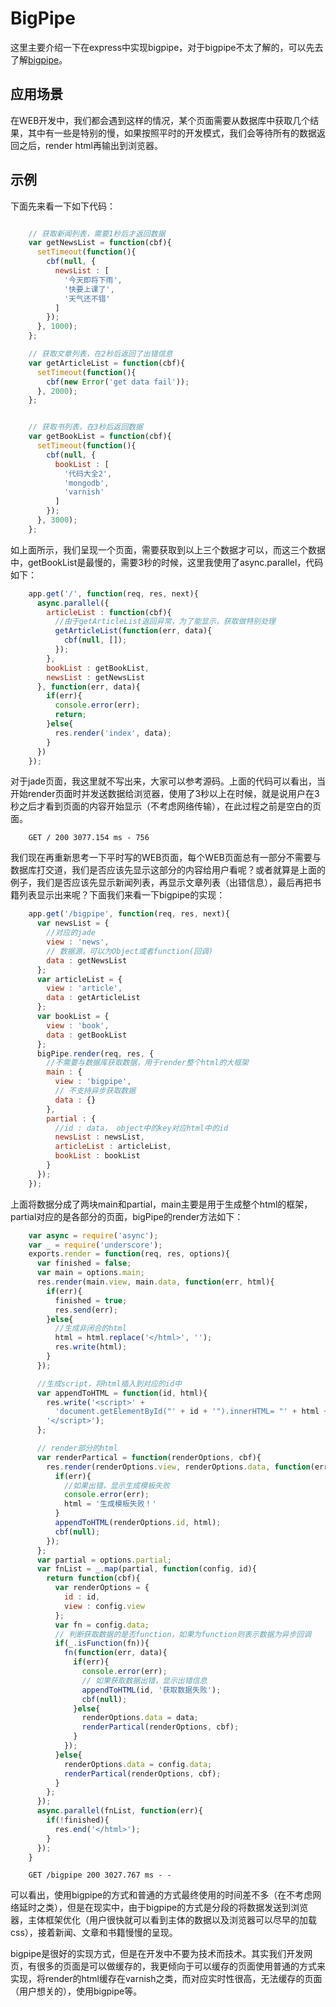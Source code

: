 # BigPipe

这里主要介绍一下在express中实现bigpipe，对于bigpipe不太了解的，可以先去了解[bigpipe](http://baike.baidu.com/view/4601904.htm?fr=aladdin)。


## 应用场景

在WEB开发中，我们都会遇到这样的情况，某个页面需要从数据库中获取几个结果，其中有一些是特别的慢，如果按照平时的开发模式，我们会等待所有的数据返回之后，render html再输出到浏览器。

## 示例

下面先来看一下如下代码：


```js

    // 获取新闻列表，需要1秒后才返回数据
    var getNewsList = function(cbf){
      setTimeout(function(){
        cbf(null, {
          newsList : [
            '今天即将下雨',
            '快要上课了',
            '天气还不错'
          ]
        });
      }, 1000);
    };

    // 获取文章列表，在2秒后返回了出错信息
    var getArticleList = function(cbf){
      setTimeout(function(){
        cbf(new Error('get data fail'));
      }, 2000);
    };


    // 获取书列表，在3秒后返回数据
    var getBookList = function(cbf){
      setTimeout(function(){
        cbf(null, {
          bookList : [
            '代码大全2',
            'mongodb',
            'varnish'
          ]
        });
      }, 3000);
    };
```

如上面所示，我们呈现一个页面，需要获取到以上三个数据才可以，而这三个数据中，getBookList是最慢的，需要3秒的时候，这里我使用了async.parallel，代码如下：

```js
    app.get('/', function(req, res, next){
      async.parallel({
        articleList : function(cbf){
          //由于getArticleList返回异常，为了能显示，获取做特别处理
          getArticleList(function(err, data){
            cbf(null, []);
          });
        },
        bookList : getBookList,
        newsList : getNewsList
      }, function(err, data){
        if(err){
          console.error(err);
          return;
        }else{
          res.render('index', data);
        }
      })
    });
```

对于jade页面，我这里就不写出来，大家可以参考源码。上面的代码可以看出，当开始render页面时并发送数据给浏览器，使用了3秒以上在时候，就是说用户在3秒之后才看到页面的内容开始显示（不考虑网络传输），在此过程之前是空白的页面。

```
    GET / 200 3077.154 ms - 756
```


我们现在再重新思考一下平时写的WEB页面，每个WEB页面总有一部分不需要与数据库打交道，我们是否应该先显示这部分的内容给用户看呢？或者就算是上面的例子，我们是否应该先显示新闻列表，再显示文章列表（出错信息），最后再把书籍列表显示出来呢？下面我们来看一下bigpipe的实现：

```js
    app.get('/bigpipe', function(req, res, next){
      var newsList = {
        //对应的jade
        view : 'news',
        // 数据源，可以为Object或者function(回调)
        data : getNewsList
      };
      var articleList = {
        view : 'article',
        data : getArticleList
      };
      var bookList = {
        view : 'book',
        data : getBookList
      };
      bigPipe.render(req, res, {
        //不需要与数据库获取数据，用于render整个html的大框架
        main : {
          view : 'bigpipe',
          // 不支持异步获取数据
          data : {}
        },
        partial : {
          //id : data， object中的key对应html中的id
          newsList : newsList,
          articleList : articleList,
          bookList : bookList
        }
      });
    });
```

上面将数据分成了两块main和partial，main主要是用于生成整个html的框架，partial对应的是各部分的页面，bigPipe的render方法如下：

```js
    var async = require('async');
    var _ = require('underscore');
    exports.render = function(req, res, options){
      var finished = false;
      var main = options.main;
      res.render(main.view, main.data, function(err, html){
        if(err){
          finished = true;
          res.send(err);
        }else{
          //生成非闭合的html
          html = html.replace('</html>', '');
          res.write(html);
        }
      });

      //生成script，将html插入到对应的id中
      var appendToHTML = function(id, html){
        res.write('<script>' +
          'document.getElementById("' + id + '").innerHTML= "' + html + '";' +
        '</script>');
      };

      // render部分的html
      var renderPartical = function(renderOptions, cbf){
        res.render(renderOptions.view, renderOptions.data, function(err, html){
          if(err){
            //如果出错，显示生成模板失败
            console.error(err);
            html = '生成模板失败！'
          }
          appendToHTML(renderOptions.id, html);
          cbf(null);
        });
      };
      var partial = options.partial;
      var fnList = _.map(partial, function(config, id){
        return function(cbf){
          var renderOptions = {
            id : id,
            view : config.view
          };
          var fn = config.data;
          // 判断获取数据的是否function，如果为function则表示数据为异步回调
          if(_.isFunction(fn)){
            fn(function(err, data){
              if(err){
                console.error(err);
                // 如果获取数据出错，显示出错信息
                appendToHTML(id, '获取数据失败');
                cbf(null);
              }else{
                renderOptions.data = data;
                renderPartical(renderOptions, cbf);
              }
            });
          }else{
            renderOptions.data = config.data;
            renderPartical(renderOptions, cbf);
          }
        };
      });
      async.parallel(fnList, function(err){
        if(!finished){
          res.end('</html>');
        }
      });
    }
```


```
    GET /bigpipe 200 3027.767 ms - -
```  

可以看出，使用bigpipe的方式和普通的方式最终使用的时间差不多（在不考虑网络延时之类），但是在现实中，由于bigpipe的方式是分段的将数据发送到浏览器，主体框架优化（用户很快就可以看到主体的数据以及浏览器可以尽早的加载css），接着新闻、文章和书籍慢慢的呈现。

bigpipe是很好的实现方式，但是在开发中不要为技术而技术。其实我们开发网页，有很多的页面是可以做缓存的，我更倾向于可以缓存的页面使用普通的方式来实现，将render的html缓存在varnish之类，而对应实时性很高，无法缓存的页面（用户想关的），使用bigpipe等。